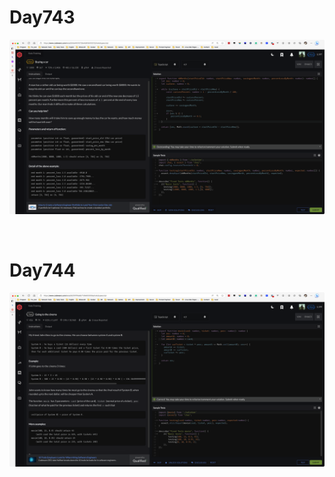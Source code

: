 # Day743

![day743](2308img.assets/day743.png)

&nbsp;

# Day744

![day744](2308img.assets/day744.png)